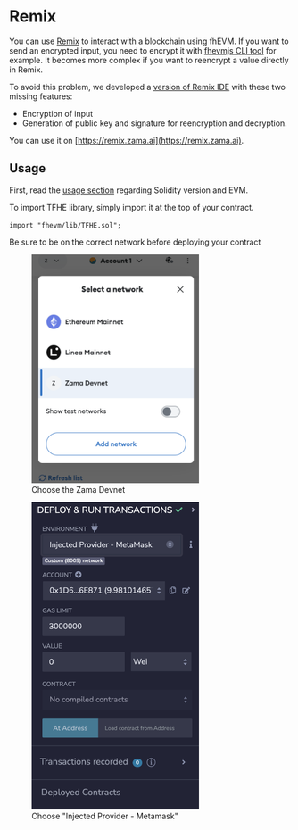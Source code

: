# Remix

You can use [Remix](https://remix.ethereum.org/) to interact with a blockchain using fhEVM. If you want to send an encrypted input, you need to encrypt it with [fhevmjs CLI tool](https://docs.zama.ai/fhevm/client/getting_started/cli) for example. It becomes more complex if you want to reencrypt a value directly in Remix.

To avoid this problem, we developed a [version of Remix IDE](https://github.com/zama-ai/remix-project) with these two missing features:

- Encryption of input
- Generation of public key and signature for reencryption and decryption.

You can use it on [https://remix.zama.ai](https://remix.zama.ai).

## Usage

First, read the [usage section](../getting_started.md#usage) regarding Solidity version and EVM.

To import TFHE library, simply import it at the top of your contract.

`import "fhevm/lib/TFHE.sol";`

Be sure to be on the correct network before deploying your contract

<figure><img src="../../.gitbook/assets/metamask_select_network.png" alt="" width="300"><figcaption>
Choose the Zama Devnet</figcaption></figure>

<figure><img src="../../.gitbook/assets/remix_deploy.png" alt="" width="300"><figcaption>
Choose "Injected Provider - Metamask"</figcaption></figure>

